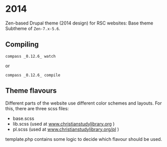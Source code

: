 # 2014

Zen-based Drupal theme (2014 design) for RSC websites: Base theme
Subtheme of `Zen-7.x-5.6`.

## Compiling

`compass _0.12.6_ watch`

or

`compass _0.12.6_ compile`

## Theme flavours
Different parts of the website use different color schemes and layouts. For this, there are three scss files:

- base.scss
- lib.scss (used at www.christianstudylibrary.org )
- pl.scss (used at www.christianstudylibrary.org/pl )

template.php contains some logic to decide which flavour should be used.

